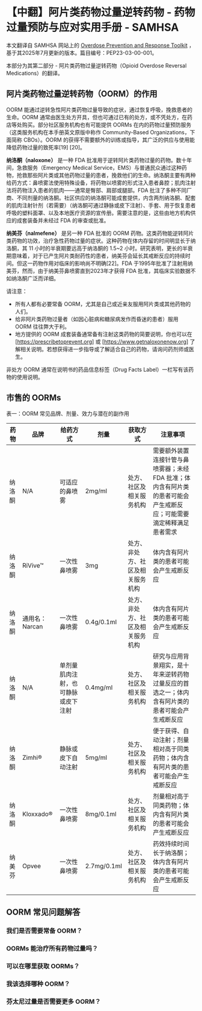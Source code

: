 # 【中翻】阿片类药物过量逆转药物 - 药物过量预防与应对实用手册 - SAMHSA

本文翻译自 SAMHSA 网站上的 [Overdose Prevention and Response Toolkit](https://library.samhsa.gov/sites/default/files/overdose-prevention-response-kit-pep23-03-00-001.pdf) ，基于其2025年7月更新的版本。篇目编号：PEP23-03-00-001。

本部分为其第二部分 - 阿片类药物过量逆转药物（Opioid Overdose Reversal Medications）的翻译。

## 阿片类药物过量逆转药物（OORM）的作用

OORM 能通过逆转急性阿片类药物过量导致的症状，通过恢复呼吸，挽救患者的生命。OORM 通常由医生处方开具，但也可通过已有的处方，或不凭处方，在药店等处购买。部分社区服务机构也有可能提供 OORMs 在内的药物过量预防服务（这类服务机构在本手册英文原版中称作 Community-Based Organizations，下面简称 CBOs）。OORM 的获得不需要额外的训练或指导，其广泛的供应与使用能降低药物过量的致死率[19] [20]。

**纳洛酮（naloxone）** 是一种 FDA 批准用于逆转阿片类药物过量的药物。数十年间，急救服务（Emergency Medical Service，EMS）与普通民众通过这种药物，抢救那些阿片类或其他药物过量的患者，挽救他们的生命。纳洛酮主要有两种给药方式：鼻喷雾法使用特殊设备，将药物以喷雾的形式注入患者鼻腔；肌肉注射法将药物注入患者的肌肉——通常是臀部、肩部或腿部。FDA 批注了多种不同厂商、不同剂量的纳洛酮。社区供应的纳洛酮可能成套提供，内含两剂纳洛酮、配套的肌肉注射针剂（若需要）（纳洛酮可通过静脉或皮下注射）、手套、用于恢复患者呼吸的塑料面罩、以及本地医疗资源的宣传册。需要注意的是，这些由地方机构供应的成套装备并未经过 FDA 的审查或批准。

**纳美芬（nalmefene）** 是另一种 FDA 批准的 OORM 药物。这类药物能逆转阿片类药物的功效，治疗急性药物过量的症状。这种药物在体内存留的时间明显长于纳洛酮，其 11 小时的半衰期要远高于纳洛酮的 1.5~2 小时。研究表明，更长的半衰期意味着，对于已产生阿片类耐药性的患者，纳美芬会延长其戒断反应的持续时间。但这一药物作用对临床的影响尚不明确[22]。FDA 于1995年批准了注射用纳美芬，然而，由于纳美芬鼻喷雾直到2023年才获得 FDA 批准，其临床实验数据不如纳洛酮广泛而详细。

请注意：

- 所有人都有必要常备 OORM，尤其是自己或近亲友服用阿片类或其他药物的人们。
- 给非阿片类药物过量者（如因心脏病和糖尿病发作而昏迷的患者）服用 OORM 往往弊大于利。
- 地方提供的 OORM 成套装备通常备有注射这类药物的简要说明，你也可以在 [https://prescribetoprevent.org] 或 [https://www.getnaloxonenow.org] 了解相关说明。若想获得进一步指导或了解适合自己的药物，请询问药剂师或医生。

非处方 OORM 通常在说明书的药品信息标签（Drug Facts Label）一栏写有该药物的使用说明。

## 市售的 OORMs

表一：OORM 常见品牌、剂量、效力与潜在的副作用

|药物|品牌|给药方式|剂量|获取方式|注意事项|
|--|--|--|--|--|--|
|纳洛酮|N/A|可适应的鼻喷雾|2mg/ml|处方、社区及相关服务机构|需要额外装置连接针管与鼻喷雾器；未经 FDA 批准；体内含有阿片类的患者可能会产生戒断反应；可能需要滴定稀释满足患者需求|
|纳洛酮|RiVive™|一次性鼻喷雾|3mg|处方、非处方、社区及相关服务机构|体内含有阿片类的患者可能会产生戒断反应|
|纳洛酮|通用名：Narcan|一次性鼻喷雾|0.4g/0.1ml|处方、非处方、社区及相关服务机构|体内含有阿片类的患者可能会产生戒断反应|
|纳洛酮|N/A|单剂量肌肉注射，也可静脉或皮下注射|0.4mg/ml|处方、社区及相关服务机构|研究与应用背景翔实，是十年来逆转药物过量反应的首选之一；体内含有阿片类的患者可能会产生戒断反应|
|纳洛酮|Zimhi®|静脉或皮下自动注射|5mg/ml|处方、社区及相关服务机构|便于获得、自动注射；剂量相对高于同类药物；体内含有阿片类的患者可能会产生戒断反应|
|纳洛酮|Kloxxado®|一次性鼻喷雾|8mg/0.1ml|处方、社区及相关服务机构|剂量相对高于同类药物；体内含有阿片类的患者可能会产生戒断反应|
|纳美芬|Opvee|一次性鼻喷雾|2.7mg/0.1ml|处方、社区及相关服务机构|药效持续时间长于纳洛酮；体内含有阿片类的患者可能会产生戒断反应|

## OORM 常见问题解答

### 我们是否需要常备 OORM？

### OORMs 能治疗所有药物过量吗？

### 可以在哪里获取 OORMs？

### 我该选择哪种 OORM？

### 芬太尼过量是否需要更多 OORM？
